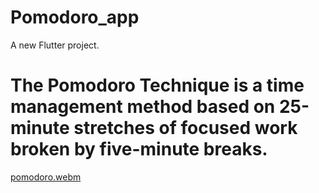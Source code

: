 # Pomodoro_app
A new Flutter project.
# The Pomodoro Technique is a time management method based on 25-minute stretches of focused work broken by five-minute breaks.

[pomodoro.webm](https://github.com/YoussefAbdAlNaser/WorledTime/assets/104595900/bc8ce199-3033-4cac-aaef-3595ed2edc9d)


